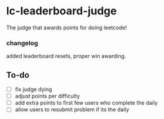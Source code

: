 # lc-leaderboard-judge

The judge that awards points for doing leetcode!

### changelog

added leaderboard resets, proper win awarding.

## To-do

- [ ] fix judge dying
- [ ] adjust points per difficulty
- [ ] add extra points to first few users who complete the daily
- [ ] allow users to resubmit problem if its the daily
